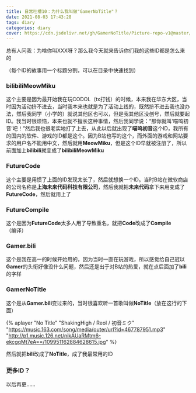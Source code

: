 ```yaml
---
title: 日常吐槽10：为什么我叫做"GamerNoTitle"？
date: 2021-08-03 17:43:28
tags: diary
categories: diary
cover: https://cdn.jsdelivr.net/gh/GamerNoTitle/Picture-repo-v1@master/img/ID-History/cover.jpeg
---
```


总有人问我：为啥你叫XXX呀？那么我今天就来告诉你们我的这些ID都是怎么来的

（每个ID的故事用一个标题分割，可以在目录中快速找到）

### bilibiliMeowMiku

这个主要是因为最开始我在玩CODOL（tx打钱）的时候，本来我在华东大区，当时因为活动挤不进去，当时我本来也就是为了活动上线的，既然挤不进去我也没办法，然后我同学（小学的）就说其他区也可以，但是我其他区没创号，然后就要起ID。我当时很烦恼，本来也就不擅长这种事情，然后我同学说：“那你就叫‘喵呜初音’吧！”然后我也很老实地打了上去，从此以后就出现了**喵呜初音**这个ID，我所有的国内的软件、游戏的ID都是这个。因为B站也写的这个，而外面的游戏和网站要求的用户名不能用中文，然后就用**MeowMiku**，但是这个ID早就被注册了，所以前面加上**bilibili**就变成了**bilibiliMeowMiku**

### FutureCode

这个主要是用惯了上面的ID发现太长了，然后就想换一个ID。当时B站在微软商店的公司名称是**上海未来代码科技有限公司**，然后我就把**未来代码**拿下来用变成了**FutureCode**，然后就用上了

### FutureCompile

这个是因为**FutureCode**太多人用了导致重名，就把**Code**改成了**Compile**（编译）

### Gamer.bili

这个是我在高一的时候开始用的，因为当时一直在玩游戏，所以感觉给自己冠以**Gamer**的头衔好像没什么问题，然后还是出于对B站的热爱，就在点后面加了**bili**的字样

### GamerNoTitle

这个是从**Gamer.bili**变过来的，当时很喜欢听一首歌叫做**NoTitle**（放在这行的下面）

{% aplayer "No Title" "ShakingHigh / Reol / 初音ミク"  "https://music.163.com/song/media/outer/url?id=467787951.mp3" "http://p1.music.126.net/nikAUaRMtm6-ekcgqMt7eA==/109951162884628615.jpg" %}

然后就把**bili**改成了**NoTitle**，成了我最常用的ID

### 更多ID？

以后再更……
